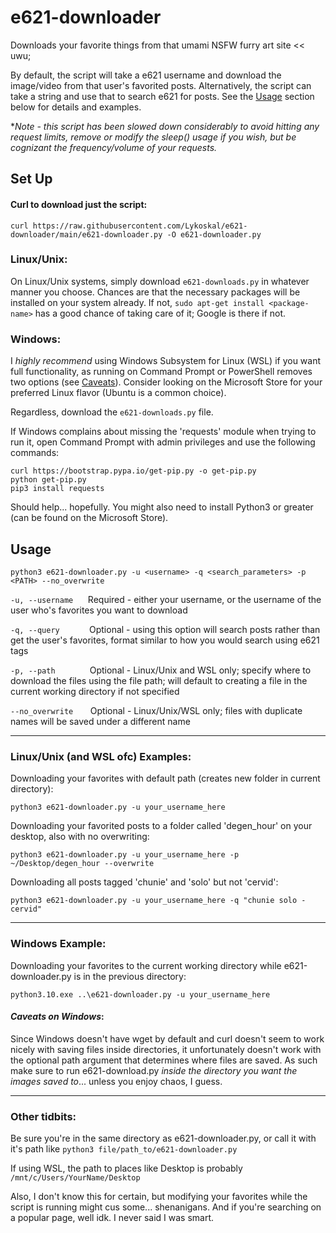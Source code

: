 # e621-downloader
Downloads your favorite things from that umami NSFW furry art site << uwu;

By default, the script will take a e621 username and download the image/video from that user's favorited posts.
Alternatively, the script can take a string and use that to search e621 for posts. See the [Usage](https://github.com/Lykoskal/e621-downloader/edit/main/README.md#usage) section below for details and examples.

**Note - this script has been slowed down considerably to avoid hitting any request limits, remove or modify the sleep() usage if you wish, but be cognizant the frequency/volume of your requests.*

## Set Up

#### Curl to download just the script: 

```
curl https://raw.githubusercontent.com/Lykoskal/e621-downloader/main/e621-downloader.py -O e621-downloader.py
```

### Linux/Unix:
On Linux/Unix systems, simply download `e621-downloads.py` in whatever manner you choose. Chances are that the necessary packages will be installed on your system already. If not, `sudo apt-get install <package-name>` has a good chance of taking care of it; Google is there if not.

### Windows:
I *highly recommend* using Windows Subsystem for Linux (WSL) if you want full functionality, as running on Command Prompt or PowerShell removes two options (see [Caveats](https://github.com/Lykoskal/e621-downloader/edit/main/README.md#caveats-on-windows)). Consider looking on the Microsoft Store for your preferred Linux flavor (Ubuntu is a common choice).

Regardless, download the `e621-downloads.py` file.

If Windows complains about missing the 'requests' module when trying to run it, open Command Prompt with admin privileges and use the following commands:
```
curl https://bootstrap.pypa.io/get-pip.py -o get-pip.py
python get-pip.py
pip3 install requests
```
Should help... hopefully. You might also need to install Python3 or greater (can be found on the Microsoft Store). 

## Usage

```
python3 e621-downloader.py -u <username> -q <search_parameters> -p <PATH> --no_overwrite
```

`-u, --username` &nbsp;&nbsp;&nbsp;&nbsp; Required - either your username, or the username of the user who's favorites you want to download

`-q, --query` &nbsp;&nbsp;&nbsp;&nbsp;&nbsp;&nbsp;&nbsp;&nbsp;&nbsp;&nbsp; Optional - using this option will search posts rather than get the user's favorites, format similar to how you would search using e621 tags

`-p, --path` &nbsp;&nbsp;&nbsp;&nbsp;&nbsp;&nbsp;&nbsp;&nbsp;&nbsp;&nbsp;&nbsp;&nbsp; Optional - Linux/Unix and WSL only; specify where to download the files using the file path; will default to creating a file in the current working directory if not specified

`--no_overwrite` &nbsp;&nbsp;&nbsp;&nbsp;&nbsp; Optional - Linux/Unix/WSL only; files with duplicate names will be saved under a different name

---

### Linux/Unix (and WSL ofc) Examples:

Downloading your favorites with default path (creates new folder in current directory):

```
python3 e621-downloader.py -u your_username_here
```

Downloading your favorited posts to a folder called 'degen_hour' on your desktop, also with no overwriting:

```
python3 e621-downloader.py -u your_username_here -p ~/Desktop/degen_hour --overwrite
```

Downloading all posts tagged 'chunie' and 'solo' but not 'cervid':

```
python3 e621-downloader.py -u your_username_here -q "chunie solo -cervid"
```

---

### Windows Example:

Downloading your favorites to the current working directory while e621-downloader.py is in the previous directory:

```
python3.10.exe ..\e621-downloader.py -u your_username_here
```

#### *Caveats on Windows*:
Since Windows doesn't have wget by default and curl doesn't seem to work nicely with saving files inside directories, it unfortunately doesn't work with the optional path argument that determines where files are saved.
As such make sure to run e621-download.py *inside the directory you want the images saved to*... unless you enjoy chaos, I guess.

---

### Other tidbits:

Be sure you're in the same directory as e621-downloader.py, or call it with it's path like `python3 file/path_to/e621-downloader.py`

If using WSL, the path to places like Desktop is probably `/mnt/c/Users/YourName/Desktop`

Also, I don't know this for certain, but modifying your favorites while the script is running might cus some... shenanigans. And if you're searching on a popular page, well idk. I never said I was smart.
